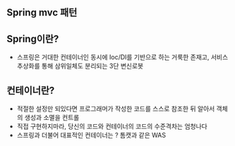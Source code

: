 ## Spring mvc 패턴 
## Spring이란?
- 스프링은 거대한 컨테이너인 동시에 Ioc/DI를 기반으로 하는 거룩한 존재고, 서비스 추상화를 통해 삼위일체도 분리되는 3단 변신로봇
## 컨테이너란?
- 적절한 설정만 되있다면 프로그래머가 작성한 코드를 스스로 참조한 뒤 알아서 객체의 생성과 소멸을 컨트롤
- 직접 구현하지마라, 당신의 코드와 컨테이너의 코드의 수준격차는 엄청나다
- 스프링과 더불어 대표적인 컨테이너는 ? 톰캣과 같은 WAS
